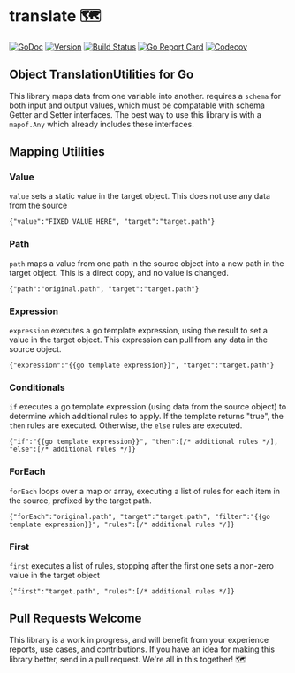 # translate 🗺️

[![GoDoc](https://img.shields.io/badge/go-documentation-blue.svg?style=flat-square)](http://pkg.go.dev/github.com/benpate/rosetta/translate)
[![Version](https://img.shields.io/github/v/release/benpate/rosetta?include_prereleases&style=flat-square&color=brightgreen)](https://github.com/benpate/rosetta/releases)
[![Build Status](https://img.shields.io/github/actions/workflow/status/benpate/rosetta/go.yml?branch=main&style=flat-square)](https://github.com/benpate/rosetta/actions/workflows/go.yml)
[![Go Report Card](https://goreportcard.com/badge/github.com/benpate/rosetta?style=flat-square)](https://app.codecov.io/gh/benpate/rosetta)
[![Codecov](https://img.shields.io/codecov/c/github/benpate/rosetta/translate.svg?style=flat-square)](https://codecov.io/gh/benpate/rosetta/translate)

## Object TranslationUtilities for Go

This library maps data from one variable into another.  requires a `schema` for both input and output values, which must be compatable with schema Getter and Setter interfaces.  The best way to use this library is with a `mapof.Any` which already includes these interfaces.


## Mapping Utilities


### Value
`value` sets a static value in the target object.  This does not use any data from the source

`{"value":"FIXED VALUE HERE", "target":"target.path"}`

### Path
`path` maps a value from one path in the source object into a new path in the target object.  This is a direct copy, and no value is changed.

`{"path":"original.path", "target":"target.path"}`

### Expression
`expression` executes a go template expression, using the result to set a value in the target object. This expression can pull from any data in the source object.

`{"expression":"{{go template expression}}", "target":"target.path"}`

### Conditionals
`if` executes a go template expression (using data from the source object) to determine which additional rules to apply.  If the template returns "true",  the `then` rules are executed.  Otherwise, the `else` rules are executed.

`{"if":"{{go template expression}}", "then":[/* additional rules */], "else":[/* additional rules */]}`

### ForEach
`forEach` loops over a map or array, executing a list of rules for each item in the source, prefixed by the target path.

`{"forEach":"original.path", "target":"target.path", "filter":"{{go template expression}}", "rules":[/* additional rules */]}`

### First
`first` executes a list of rules, stopping after the first one sets a non-zero value in the target object

`{"first":"target.path", "rules":[/* additional rules */]}`

## Pull Requests Welcome

This library is a work in progress, and will benefit from your experience reports, use cases, and contributions.  If you have an idea for making this library better, send in a pull request.  We're all in this together! 🗺️
